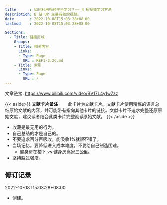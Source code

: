```yaml
---
title      : 如何利用视频平台学习？—— 4 短视频学习方法
description: B 站 UP 主慕有枝的视频。
date       : 2022-10-08T15:03:28+08:00
lastmod    : 2022-10-08T15:03:28+08:00

Sections:
  - Title: 链接区域
    Groups:
    - Title: 相关内容
      Links:
      - Type: Page
        URL : REF1·3.2C.md
    - Title: 索引
      Links:
      - Type: Page
        URL : /
---
```

文章链接: https://www.bilibili.com/video/BV17L4y1w7zz

{{< aside>}}
**文献卡片备注**
　　此卡片为文献卡片。文献卡片使用精炼的语言总结原始文献的内容，并可能带有指向其他卡片的链接。文献卡片不追求完整还原原始文献，建议读者结合此类卡片完整阅读原始文献。
{{< /aside >}}

* 收藏是最无用的行为。
* 自己总结的才是自己的。
* 不要追求百分百吸收，能吸收1%就很不错了。
* 当场记忆。要降低进入成本难度，不要给自己制造困难。
    * 健身房在楼下 vs 健身房离家三公里。
* 坚持胜过强度。

## 修订记录
2022-10-08T15:03:28+08:00
* 创建。